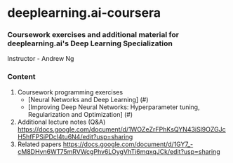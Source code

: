 # deeplearning.ai-coursera
### Coursework exercises and additional material for deeplearning.ai's Deep Learning Specialization

Instructor - Andrew Ng

### Content

1. Coursework programming exercises
    * [Neural Networks and Deep Learning] (#)
    * [Improving Deep Neural Networks: Hyperparameter tuning, Regularization and Optimization] (#)
2. Additional lecture notes (Q&A) 
https://docs.google.com/document/d/1WOZeZrFPhKsQYN43iSl9OZGJcH5hfFPSiPDcl4tu6N4/edit?usp=sharing
3. Related papers
https://docs.google.com/document/d/1GY7_-cM8DHyn6WT75mRVWcgPhv6LOygVhTi6mqxqJCk/edit?usp=sharing



